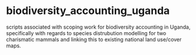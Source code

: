 # biodiversity_accounting_uganda
scripts associated with scoping work for biodiversity accounting in Uganda, specifically with regards to species distrubution modelling for two charismatic mammals and linking this to existing national land use/cover maps.

